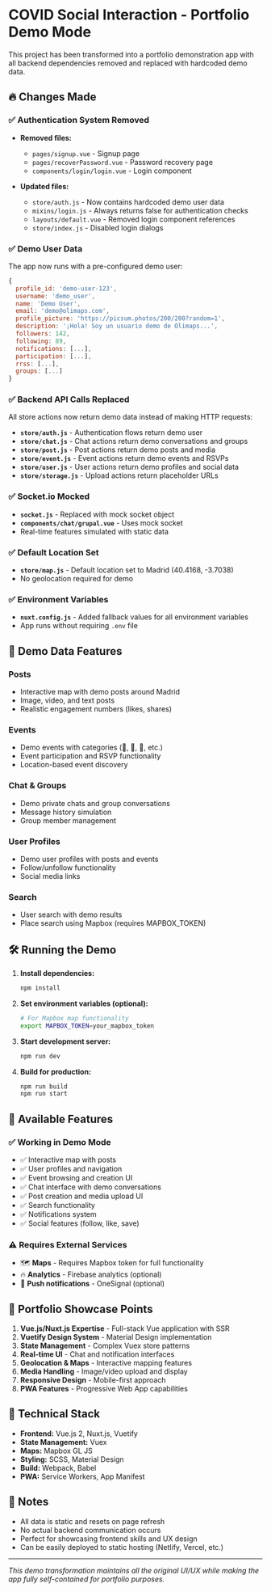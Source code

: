 # COVID Social Interaction - Portfolio Demo Mode

This project has been transformed into a portfolio demonstration app with all backend dependencies removed and replaced with hardcoded demo data.

## 🔥 Changes Made

### ✅ Authentication System Removed
- **Removed files:**
  - `pages/signup.vue` - Signup page
  - `pages/recoverPassword.vue` - Password recovery page
  - `components/login/login.vue` - Login component

- **Updated files:**
  - `store/auth.js` - Now contains hardcoded demo user data
  - `mixins/login.js` - Always returns false for authentication checks
  - `layouts/default.vue` - Removed login component references
  - `store/index.js` - Disabled login dialogs

### ✅ Demo User Data
The app now runs with a pre-configured demo user:
```javascript
{
  profile_id: 'demo-user-123',
  username: 'demo_user',
  name: 'Demo User',
  email: 'demo@olimaps.com',
  profile_picture: 'https://picsum.photos/200/200?random=1',
  description: '¡Hola! Soy un usuario demo de Olimaps...',
  followers: 142,
  following: 89,
  notifications: [...],
  participation: [...],
  rrss: [...],
  groups: [...]
}
```

### ✅ Backend API Calls Replaced
All store actions now return demo data instead of making HTTP requests:

- **`store/auth.js`** - Authentication flows return demo user
- **`store/chat.js`** - Chat actions return demo conversations and groups
- **`store/post.js`** - Post actions return demo posts and media
- **`store/event.js`** - Event actions return demo events and RSVPs
- **`store/user.js`** - User actions return demo profiles and social data
- **`store/storage.js`** - Upload actions return placeholder URLs

### ✅ Socket.io Mocked
- **`socket.js`** - Replaced with mock socket object
- **`components/chat/grupal.vue`** - Uses mock socket
- Real-time features simulated with static data

### ✅ Default Location Set
- **`store/map.js`** - Default location set to Madrid (40.4168, -3.7038)
- No geolocation required for demo

### ✅ Environment Variables
- **`nuxt.config.js`** - Added fallback values for all environment variables
- App runs without requiring `.env` file

## 🚀 Demo Data Features

### Posts
- Interactive map with demo posts around Madrid
- Image, video, and text posts
- Realistic engagement numbers (likes, shares)

### Events
- Demo events with categories (🌳, 🎵, 💬, etc.)
- Event participation and RSVP functionality
- Location-based event discovery

### Chat & Groups
- Demo private chats and group conversations
- Message history simulation
- Group member management

### User Profiles
- Demo user profiles with posts and events
- Follow/unfollow functionality
- Social media links

### Search
- User search with demo results
- Place search using Mapbox (requires MAPBOX_TOKEN)

## 🛠️ Running the Demo

1. **Install dependencies:**
   ```bash
   npm install
   ```

2. **Set environment variables (optional):**
   ```bash
   # For Mapbox map functionality
   export MAPBOX_TOKEN=your_mapbox_token
   ```

3. **Start development server:**
   ```bash
   npm run dev
   ```

4. **Build for production:**
   ```bash
   npm run build
   npm run start
   ```

## 📱 Available Features

### ✅ Working in Demo Mode
- ✅ Interactive map with posts
- ✅ User profiles and navigation
- ✅ Event browsing and creation UI
- ✅ Chat interface with demo conversations
- ✅ Post creation and media upload UI
- ✅ Search functionality
- ✅ Notifications system
- ✅ Social features (follow, like, save)

### ⚠️ Requires External Services
- 🗺️ **Maps** - Requires Mapbox token for full functionality
- 🔥 **Analytics** - Firebase analytics (optional)
- 📱 **Push notifications** - OneSignal (optional)

## 🎯 Portfolio Showcase Points

1. **Vue.js/Nuxt.js Expertise** - Full-stack Vue application with SSR
2. **Vuetify Design System** - Material Design implementation
3. **State Management** - Complex Vuex store patterns
4. **Real-time UI** - Chat and notification interfaces
5. **Geolocation & Maps** - Interactive mapping features
6. **Media Handling** - Image/video upload and display
7. **Responsive Design** - Mobile-first approach
8. **PWA Features** - Progressive Web App capabilities

## 🔧 Technical Stack

- **Frontend:** Vue.js 2, Nuxt.js, Vuetify
- **State Management:** Vuex
- **Maps:** Mapbox GL JS
- **Styling:** SCSS, Material Design
- **Build:** Webpack, Babel
- **PWA:** Service Workers, App Manifest

## 📝 Notes

- All data is static and resets on page refresh
- No actual backend communication occurs
- Perfect for showcasing frontend skills and UX design
- Can be easily deployed to static hosting (Netlify, Vercel, etc.)

---

*This demo transformation maintains all the original UI/UX while making the app fully self-contained for portfolio purposes.*